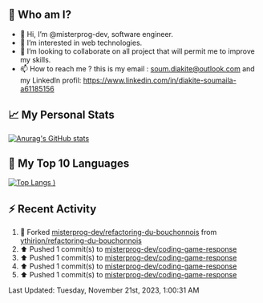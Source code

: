 ## **🔎 Who am I?**
- 👋 Hi, I’m @misterprog-dev, software engineer.
- 👀 I’m interested in web technologies.
- 💞️ I’m looking to collaborate on all project that will permit me to improve my skills.
- 📫 How to reach me ? this is my email : soum.diakite@outlook.com and my LinkedIn profil: https://www.linkedin.com/in/diakite-soumaila-a61185156


## **📈 My Personal Stats**
[![Anurag's GitHub stats](https://github-readme-stats.vercel.app/api?username=misterprog-dev&count_private=true&show_icons=true)](https://github.com/anuraghazra/github-readme-stats)

## **📣 My Top 10 Languages**
[![Top Langs](https://github-readme-stats.vercel.app/api/top-langs/?username=misterprog-dev&langs_count=10&layout=compact&hide=html,css&hide_title=true&&&show_icons=true)
)](https://github.com/anuraghazra/github-readme-stats)

## **⚡ Recent Activity**
<!--RECENT_ACTIVITY:start-->
1. 🔱 Forked [misterprog-dev/refactoring-du-bouchonnois](https://github.com/misterprog-dev/refactoring-du-bouchonnois) from [ythirion/refactoring-du-bouchonnois](https://github.com/ythirion/refactoring-du-bouchonnois)<br>
2. ⬆️ Pushed 1 commit(s) to [misterprog-dev/coding-game-response](https://github.com/misterprog-dev/coding-game-response)<br>
3. ⬆️ Pushed 1 commit(s) to [misterprog-dev/coding-game-response](https://github.com/misterprog-dev/coding-game-response)<br>
4. ⬆️ Pushed 1 commit(s) to [misterprog-dev/coding-game-response](https://github.com/misterprog-dev/coding-game-response)<br>
5. ⬆️ Pushed 1 commit(s) to [misterprog-dev/coding-game-response](https://github.com/misterprog-dev/coding-game-response)<br>
<!--RECENT_ACTIVITY:end-->
<!--RECENT_ACTIVITY:last_update-->
Last Updated: Tuesday, November 21st, 2023, 1:00:31 AM
<!--RECENT_ACTIVITY:last_update_end-->

<!---
misterprog-dev/misterprog-dev is a ✨ special ✨ repository because its `README.md` (this file) appears on your GitHub profile.
You can click the Preview link to take a look at your changes.
--->



